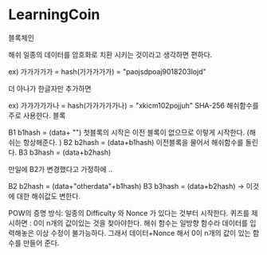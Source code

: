 # LearningCoin

블록체인 

해쉬 일종의 데이터를 암호화로 치환 시키는 것이라고 생각하면 편하다.

ex) 가가가가가 = hash(가가가가가)  = "paojsdpoaj9018203lojd" 

더 아나가 한글자만 추가하면

ex) 가가가가가나 = hash(가가가가가나)  = "xkicm102pojjuh" 
 SHA-256 해쉬함수를 주로 사용한다.
블록

B1   b1hash = (data+ "") 첫블록의 시작은 이전 블록이 없으므로 이렇게 시작한다. (해쉬는 항상해준다. )
B2   b2hash = (data+b1hash) 이전블록을 물어서 해쉬함수를 돌린다.
B3   b3hash = (data+b2hash) 

만일에  B2가 변경했다고 가정하에  .. 

B2   b2hash = (data+"otherdata"+b1hash)
B3   b3hash = (data+b2hash)  -> 이것에 대한 해쉬값도 변한다. 

POW의 증명 방식: 일종의 Difficulty 와  Nonce 가 있다는 것부터 시작한다.
퀴즈를 제시하면 : 0이 n개의 값이있는 것을 찾아야한다. 
해쉬 함수는 일방향 함수라 데이터를 입력해놓은 이상 수정이 불가능하다.
그래서 데이터+Nonce 해서 0이 n개의 값이 있는 함수를 만들어 준다.  